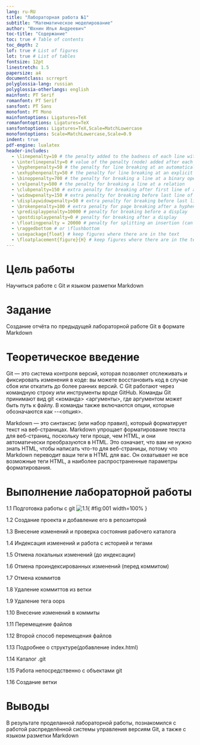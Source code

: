 ```yaml
---
lang: ru-RU
title: "Лабораторная работа №1"
subtitle: "Математическое моделирование"
author: "Юхнин Илья Андреевич"
toc-title: "Содержание"
toc: true # Table of contents
toc_depth: 2
lof: true # List of figures
lot: true # List of tables
fontsize: 12pt
linestretch: 1.5
papersize: a4
documentclass: scrreprt
polyglossia-lang: russian
polyglossia-otherlangs: english
mainfont: PT Serif
romanfont: PT Serif
sansfont: PT Sans
monofont: PT Mono
mainfontoptions: Ligatures=TeX
romanfontoptions: Ligatures=TeX
sansfontoptions: Ligatures=TeX,Scale=MatchLowercase
monofontoptions: Scale=MatchLowercase,Scale=0.9
indent: true
pdf-engine: lualatex
header-includes:
  - \linepenalty=10 # the penalty added to the badness of each line within a paragraph (no associated penalty node) Increasing the value makes tex try to have fewer lines in the paragraph.
  - \interlinepenalty=0 # value of the penalty (node) added after each line of a paragraph.
  - \hyphenpenalty=50 # the penalty for line breaking at an automatically inserted hyphen
  - \exhyphenpenalty=50 # the penalty for line breaking at an explicit hyphen
  - \binoppenalty=700 # the penalty for breaking a line at a binary operator
  - \relpenalty=500 # the penalty for breaking a line at a relation
  - \clubpenalty=150 # extra penalty for breaking after first line of a paragraph
  - \widowpenalty=150 # extra penalty for breaking before last line of a paragraph
  - \displaywidowpenalty=50 # extra penalty for breaking before last line before a display math
  - \brokenpenalty=100 # extra penalty for page breaking after a hyphenated line
  - \predisplaypenalty=10000 # penalty for breaking before a display
  - \postdisplaypenalty=0 # penalty for breaking after a display
  - \floatingpenalty = 20000 # penalty for splitting an insertion (can only be split footnote in standard LaTeX)
  - \raggedbottom # or \flushbottom
  - \usepackage{float} # keep figures where there are in the text
  - \floatplacement{figure}{H} # keep figures where there are in the text
---
```

# Цель работы

Научиться работе с Git и языком разметки Markdown

# Задание

Создание отчёта по предыдущей лабораторной работе Git в формате Markdown

# Теоретическое введение

Git — это система контроля версий, которая позволяет отслеживать и фиксировать изменения в коде: вы можете восстановить код в случае сбоя или откатить до более ранних версий. С Git работают через командную строку или инструменты вроде GitHub. Команды Git принимают вид git <команда> <аргументы>, где аргументом может быть путь к файлу. В команды также включаются опции, которые обозначаются как --<опция>.

Markdown — это синтаксис (или набор правил), который форматирует текст на веб-страницах. Markdown упрощает форматирование текста для веб-страниц, поскольку теги проще, чем HTML, и они автоматически преобразуются в HTML. Это означает, что вам не нужно знать HTML, чтобы написать что-то для веб-страницы, потому что Markdown переводит ваши теги в HTML для вас. Он охватывает не все возможные теги HTML, а наиболее распространенные параметры форматирования.

# Выполнение лабораторной работы

1.1 Подготовка работы с git
![1.1](img/1.1.PNG){ #fig:001 width=100% }

1.2 Создание проекта и добавление его в репозиторий


1.3 Внесение изменений и проверка состояния рабочего каталога


1.4 Индексация изменений и работа с историей и тегами


1.5 Отмена локальных изменений (до индексации)


1.6 Отмена проиндексированных изменений (перед коммитом)


1.7 Отмена коммитов


1.8 Удаление коммиттов из ветки


1.9 Удаление тега oops


1.10 Внесение изменений в коммиты


1.11 Перемещение файлов


1.12 Второй способ перемещения файлов


1.13 Подробнее о структуре(добавление index.html)


1.14 Каталог .git


1.15 Работа непосредственно с объектами git



1.16 Создание ветки



# Выводы

В результате проделанной лабораторной работы, познакомился с работой распределённой системы управления версиям Git, а также с языком разметки Markdown